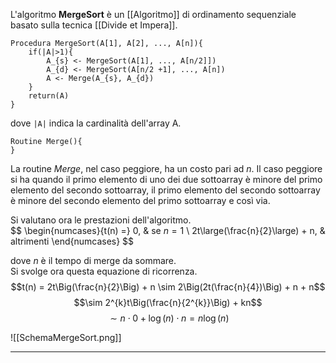 L'algoritmo **MergeSort** è un [[Algoritmo]] di ordinamento sequenziale basato sulla tecnica [[Divide et Impera]].

```
Procedura MergeSort(A[1], A[2], ..., A[n]){
	if(|A|>1){
		A_{s} <- MergeSort(A[1], ..., A[n/2]])
		A_{d} <- MergeSort(A[n/2 +1], ..., A[n])
		A <- Merge(A_{s}, A_{d})
	}
	return(A)
}
```

dove <code>|A|</code> indica la cardinalità dell'array A.

```
Routine Merge(){
}
```

La routine _Merge_, nel caso peggiore, ha un costo pari ad $n$. Il caso peggiore si ha quando il primo elemento di uno dei due sottoarray è minore del primo elemento del secondo sottoarray, il primo elemento del secondo sottoarray è minore del secondo elemento del primo sottoarray e così via.<br />

Si valutano ora le prestazioni dell'algoritmo.<br />
$$
\begin{numcases}{t(n) =}
  0, & se $n = 1$ \\
  2t\large(\frac{n}{2}\large) + n, & altrimenti
\end{numcases}
$$

dove $n$ è il tempo di merge da sommare.<br />
Si svolge ora questa equazione di ricorrenza.<br />
$$t(n) = 2t\Big(\frac{n}{2}\Big) + n \sim 2\Big(2t(\frac{n}{4})\Big) + n + n$$
$$\sim 2^{k}t\Big(\frac{n}{2^{k}}\Big) + kn$$
$$\sim n \cdot 0 + \log(n) \cdot n = n\log(n)$$

![[SchemaMergeSort.png]]

--------------------------------------------------------------